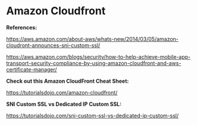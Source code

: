 # Amazon Cloudfront



**References:**

https://aws.amazon.com/about-aws/whats-new/2014/03/05/amazon-cloudront-announces-sni-custom-ssl/

https://aws.amazon.com/blogs/security/how-to-help-achieve-mobile-app-transport-security-compliance-by-using-amazon-cloudfront-and-aws-certificate-manager/

 

**Check out this Amazon CloudFront Cheat Sheet:**

https://tutorialsdojo.com/amazon-cloudfront/

 

**SNI Custom SSL vs Dedicated IP Custom SSL:**

https://tutorialsdojo.com/sni-custom-ssl-vs-dedicated-ip-custom-ssl/